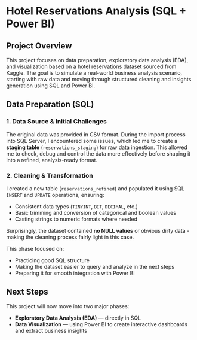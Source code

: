 # Hotel Reservations Analysis (SQL + Power BI)

## Project Overview

This project focuses on data preparation, exploratory data analysis (EDA), and visualization based on a hotel reservations dataset sourced from Kaggle. The goal is to simulate a real-world business analysis scenario, starting with raw data and moving through structured cleaning and insights generation using SQL and Power BI.


## Data Preparation (SQL)

### 1. Data Source & Initial Challenges

The original data was provided in CSV format. During the import process into SQL Server, I encountered some issues, which led me to create a **staging table** (`reservations_staging`) for raw data ingestion. This allowed me to check, debug and control the data more effectively before shaping it into a refined, analysis-ready format.

### 2. Cleaning & Transformation

I created a new table (`reservations_refined`) and populated it using SQL `INSERT` and `UPDATE` operations, ensuring:
- Consistent data types (`TINYINT`, `BIT`, `DECIMAL`, etc.)
- Basic trimming and conversion of categorical and boolean values
- Casting strings to numeric formats where needed

Surprisingly, the dataset contained **no NULL values** or obvious dirty data - making the cleaning process fairly light in this case.

This phase focused on:
- Practicing good SQL structure
- Making the dataset easier to query and analyze in the next steps
- Preparing it for smooth integration with Power BI


## Next Steps

This project will now move into two major phases:

- **Exploratory Data Analysis (EDA)** — directly in SQL
- **Data Visualization** — using Power BI to create interactive dashboards and extract business insights
